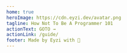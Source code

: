 ```yaml
---
home: true
heroImage: https://cdn.eyzi.dev/avatar.png
tagline: How Not To Be A Programmer 101
actionText: GOTO →
actionLink: /guide/
footer: Made by Eyzi with 👾
---
```

